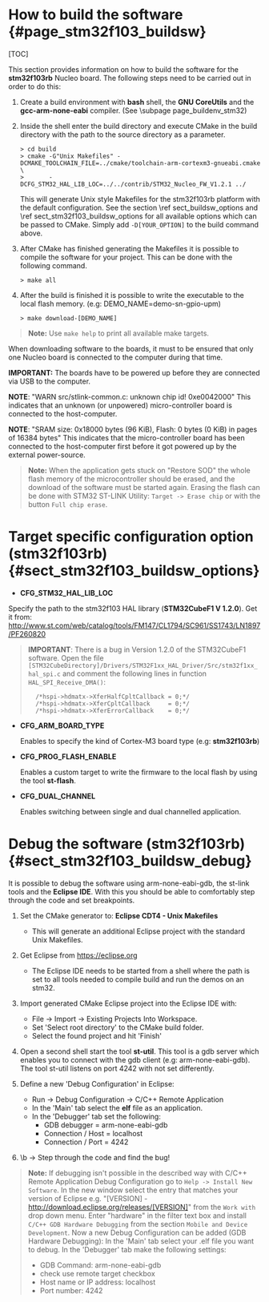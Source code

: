 How to build the software {#page_stm32f103_buildsw}
============

[TOC]

This section provides information on how to build the software for the **stm32f103rb**
Nucleo board. The following steps need to be carried out in order to do this:

1. Create a build environment with **bash** shell, the **GNU CoreUtils** and the
   **gcc-arm-none-eabi** compiler. (See \subpage page_buildenv_stm32)
2. Inside the shell enter the build directory and execute CMake in the build
   directory with the path to the source directory as a parameter.

       > cd build
       > cmake -G"Unix Makefiles" -DCMAKE_TOOLCHAIN_FILE=../cmake/toolchain-arm-cortexm3-gnueabi.cmake \
       >       -DCFG_STM32_HAL_LIB_LOC=../../contrib/STM32_Nucleo_FW_V1.2.1 ../

   This will generate Unix style Makefiles for the stm32f103rb platform with the
   default configuration. See the section \ref sect_buildsw_options and
   \ref sect_stm32f103_buildsw_options for all available options which can be
   passed to CMake. Simply add `-D[YOUR_OPTION]` to the build command above.

3. After CMake has finished generating the Makefiles it is possible to compile
   the software for your project. This can be done with the following command.

       > make all

4. After the build is finished it is possible to write the executable to the local
   flash memory. (e.g: DEMO_NAME=demo-sn-gpio-upm)

       > make download-[DEMO_NAME]

> **Note:** Use `make help` to print all available make targets.

When downloading software to the boards, it must to be ensured that
only one Nucleo board is connected to the computer during that time.

**IMPORTANT:** The boards have to be powered up before they are connected via
USB to the computer.

**NOTE**: "WARN src/stlink-common.c: unknown chip id! 0xe0042000"
This indicates that an unknown (or unpowered) micro-controller board is
connected to the host-computer.

**NOTE**: "SRAM size: 0x18000 bytes (96 KiB), Flash: 0 bytes (0 KiB) in pages
of 16384 bytes"
This indicates that the micro-controller board has been connected
to the host-computer first before it got powered up by the external
power-source.

> **Note:** When the application gets stuck on "Restore SOD" the whole
> flash memory of the microcontroller should be erased, and the download of the
> software must be started again.
> Erasing the flash can be done with STM32 ST-LINK Utility:
> `Target -> Erase chip` or with the button `Full chip erase`.

# Target specific configuration option (stm32f103rb)   {#sect_stm32f103_buildsw_options}

- **CFG_STM32_HAL_LIB_LOC**

 Specify the path to the stm32f103 HAL library (**STM32CubeF1 V 1.2.0**).
 Get it from: http://www.st.com/web/catalog/tools/FM147/CL1794/SC961/SS1743/LN1897/PF260820
 > **IMPORTANT**: There is a bug in Version 1.2.0 of the STM32CubeF1 software.
 > Open the file
 > `[STM32CubeDirectory]/Drivers/STM32F1xx_HAL_Driver/Src/stm32f1xx_hal_spi.c`
 > and comment the following lines in function `HAL_SPI_Receive_DMA()`:
 >
 > ~~~~~~~~~~~~~~~~~~~~~{.c}
 >   /*hspi->hdmatx->XferHalfCpltCallback = 0;*/
 >   /*hspi->hdmatx->XferCpltCallback     = 0;*/
 >   /*hspi->hdmatx->XferErrorCallback    = 0;*/
 > ~~~~~~~~~~~~~~~~~~~~~


- **CFG_ARM_BOARD_TYPE**

  Enables to specify the kind of Cortex-M3 board type (e.g: **stm32f103rb**)

- **CFG_PROG_FLASH_ENABLE**

  Enables a custom target to write the firmware to the local flash by using the
  tool **st-flash**.

- **CFG_DUAL_CHANNEL**

  Enables switching between single and dual channelled application.

# Debug the software (stm32f103rb)   {#sect_stm32f103_buildsw_debug}
It is possible to debug the software using arm-none-eabi-gdb, the st-link tools
and the **Eclipse IDE**. With this you should be able to comfortably step through
the code and set breakpoints.

1. Set the CMake generator to: **Eclipse CDT4 - Unix Makefiles**
   - This will generate an additional Eclipse project with the standard Unix Makefiles.

2. Get Eclipse from https://eclipse.org
   - The Eclipse IDE needs to be started from a shell where the path is set
     to all tools needed to compile build and run the demos on an stm32.

3. Import generated CMake Eclipse project into the Eclipse IDE with:
   - File -> Import -> Existing Projects Into Workspace.
   - Set 'Select root directory' to the CMake build folder.
   - Select the found project and hit 'Finish'

4. Open a second shell start the tool **st-util**. This tool is a gdb server
   which enables you to connect with the gdb client (e.g: arm-none-eabi-gdb).
   The tool st-util listens on port 4242 with not set differently.

5. Define a new 'Debug Configuration' in Eclipse:
   - Run -> Debug Configuration -> C/C++ Remote Application
   - In the 'Main' tab select the **elf** file as an application.
   - In the 'Debugger' tab set the following:
     * GDB debugger = arm-none-eabi-gdb
     * Connection / Host = localhost
     * Connection / Port = 4242

6. \b -> Step through the code and find the bug!

> **Note:** If debugging isn't possible in the described way with
> C/C++ Remote Application Debug Configuration go to
> `Help -> Install New Software`.
> In the new window select the entry that matches your version of Eclipse
> e.g. "[VERSION] - http://download.eclipse.org/releases/[VERSION]" from the
> `Work with` drop down menu.
> Enter "hardware" in the filter text box and install
> `C/C++ GDB Hardware Debugging` from the section
> `Mobile and Device Development`.
> Now a new Debug Configuration can be added (GDB Hardware Debugging):
> In the 'Main' tab select your .elf file you want to debug.
> In the 'Debugger' tab make the following settings:
> - GDB Command: arm-none-eabi-gdb
> - check use remote target checkbox
> - Host name or IP address: localhost
> - Port number: 4242


